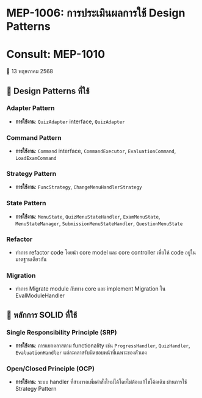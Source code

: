 # MEP-1006: การประเมินผลการใช้ Design Patterns
# Consult: MEP-1010
📅 13 พฤษภาคม 2568

## 🎨 Design Patterns ที่ใช้

### Adapter Pattern
- **การใช้งาน**: `QuizAdapter` interface, `QuizAdapter`

### Command Pattern
- **การใช้งาน**: `Command` interface, `CommandExecutor`, `EvaluationCommand`, `LoadExamCommand`

### Strategy Pattern
- **การใช้งาน**: `FuncStrategy`, `ChangeMenuHandlerStrategy`

### State Pattern
- **การใช้งาน**: `MenuState`, `QuizMenuStateHandler`, `ExamMenuState`, `MenuStateManager`, `SubmissionMenuStateHandler`, `QuestionMenuState`

### Refactor
- ทำการ refactor code โดยนำ core model และ core controller เพื่อให้ code อยู่ในมาตฐานเดียวกัน

### Migration
- ทำการ Migrate module กับทาง core และ implement Migration ใน EvalModuleHandler

## 📐 หลักการ SOLID ที่ใช้

### Single Responsibility Principle (SRP)
- **การใช้งาน**: การแยกคลาสตาม functionality เช่น `ProgressHandler`, `QuizHandler`, `EvaluationHandler` แต่ละคลาสรับผิดชอบหน้าที่เฉพาะของตัวเอง

### Open/Closed Principle (OCP)
- **การใช้งาน**: ระบบ handler ที่สามารถเพิ่มคำสั่งใหม่ได้โดยไม่ต้องแก้ไขโค้ดเดิม ผ่านการใช้ Strategy Pattern



